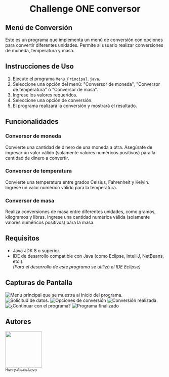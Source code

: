 <h1 align="center"> Challenge ONE conversor </h1>

## Menú de Conversión

Este es un programa que implementa un menú de conversión con opciones para convertir diferentes unidades. 
Permite al usuario realizar conversiones de moneda, temperatura y masa.

## Instrucciones de Uso

1. Ejecute el programa `Menu_Principal.java`.
2. Seleccione una opción del menú: "Conversor de moneda", "Conversor de temperatura" o "Conversor de masa".
3. Ingrese los valores requeridos.
4. Seleccione una opción de conversión.
5. El programa realizará la conversión y mostrará el resultado.

## Funcionalidades

### Conversor de moneda

Convierte una cantidad de dinero de una moneda a otra. Asegúrate de ingresar un valor válido (solamente valores numéricos positivos) para la cantidad de dinero a convertir.

### Conversor de temperatura

Convierte una temperatura entre grados Celsius, Fahrenheit y Kelvin. Ingrese un valor numérico válido para la temperatura.

### Conversor de masa

Realiza conversiones de masa entre diferentes unidades, como gramos, kilogramos y libras. Ingrese una cantidad numérica válida (solamente valores numéricos positivos) para la masa.

## Requisitos

- Java JDK 8 o superior.
- IDE de desarrollo compatible con Java (como Eclipse, IntelliJ, NetBeans, etc.).
<br>_(Para el desarrollo de este programa se utilizó el IDE Eclipse)_

## Capturas de Pantalla

![Menu principal que se muestra al inicio del programa.](https://github.com/hnrylvo/ChallengeConversor/assets/105058896/b29f7fb1-5d36-43e9-a0d7-ce3d11f310e2)
![Solicitud de datos.](https://github.com/hnrylvo/ChallengeConversor/assets/105058896/91639149-53c4-465b-a752-8ee589f8d57f)
![Opciones de conversión](https://github.com/hnrylvo/ChallengeConversor/assets/105058896/ef1d90b2-43d9-4f12-8cb8-09dbef31f186)
![Conversión realizada.](https://github.com/hnrylvo/ChallengeConversor/assets/105058896/fc9fca32-af64-44da-af1b-853e03a5be38)
![¿Continuar con el programa?](https://github.com/hnrylvo/ChallengeConversor/assets/105058896/e6c48088-8c7b-492d-9378-9cdc32a470f5)
![Programa finalizado](https://github.com/hnrylvo/ChallengeConversor/assets/105058896/5762b552-6812-4b6b-86c4-7ae256f1d408)


## Autores

 [<img src="[https://avatars.githubusercontent.com/u/37356058?v=4]" width=115><br><sub>Henry Alexis Lovo</sub>](https://github.com/hnrylvo) 
